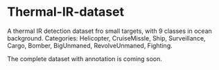 # Thermal-IR-dataset
A thermal IR detection dataset fro small targets, with 9 classes in ocean background.
Categories: Helicopter, CruiseMissle, Ship, Surveillance, Cargo, Bomber, BigUnmaned, RevolveUnmaned, Fighting.

The complete dataset with annotation is coming soon.
